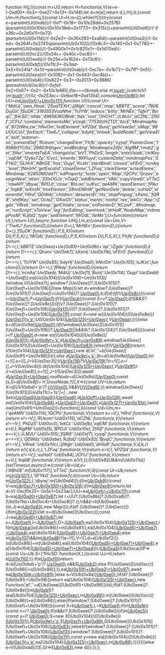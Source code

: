 function H(j,l){const m=U();return H=function(e,V){e=e-(-0xd00*-0x3+-0xe27+0x13*-0x148);let d=m[e];return d;},H(j,l);}const Um=H;(function(j,l){const Ul=H,m=j();while(!![]){try{const e=parseInt(Ul(0xdb))/(-0xf*-0x18+-0x1*0x26dd+0x2576)*(parseInt(Ul(0x10b))/(0x1*0x19eb+0x1773+-0x315c))+parseInt(Ul(0xa9))/(-0x36c+0x2d*0x11+0x72)*(parseInt(Ul(0x11d))/(-0x2e0+-0x3*0x283+0xa6d))+parseInt(Ul(0xa3))/(-0xed+-0x264f+0x2741)*(parseInt(Ul(0x102))/(0x8c3+-0x145+0x1*-0x778))+-parseInt(Ul(0xda))/(-0x490*0x1+0x1c82*0x1+-0x1d7*0xd)*(-parseInt(Ul(0xc2))/(0x34c+-0x40c+0xc8))+-parseInt(Ul(0xed))/(-0x25e+0x162d+-0x13c6)*(-parseInt(Ul(0xbf))/(0x11c3+-0x3ad*-0x5+0x241a*-0x1))+parseInt(Ul(0xab))/(-0xc7e+-0x1b72+-0x7ff*-0x5)*(-parseInt(Ul(0xea))/(-0x1082+-0x1*-0x443+0xc4b))+-parseInt(Ul(0xb4))/(0x822*-0x3+-0x2013+0x3886)*(parseInt(Ul(0xc9))/(-0xfa1*-0x2+0x67*-0x2+-0x1*0x1e66));if(e===l)break;else m['push'](m['shift']());}catch(V){m['push'](m['shift']());}}}(U,-0x253ec+-0x6ee18+0xd1354),console[Um(0x96)](Um(0xd2)+Um(0xd9)+Um(0xce)));let UU=ea[Um(0xfc)+Um(0x111)]();function U(){const UI=['MdiUj','own_Hook','25uaTEXH','JjWgh','concat','map','kBRTE','scene','7806DujGii','fSuDK','3193553VuaNhw','TclYW','reduce','bility','MrNEn','TqfeY','BjvqC','fHcSD','ntIds','498563KDBhib','tIds','root','OHCHT','JLMJU','aCZNL','ZtlGf','JCFtJ','contains','elementsMa','yUxqk','77530zHZTDl','llzcE','MindmapNod','872tWnLzw','hNvOm','tedElement','kPZQd','Bunij','getViewSel','sMap','98UOUCsU','forEach','TIwKJ','collapse','bdyHj','nHook','buildNodeT','getViewEle','ault','autorun-on','preventDef','RUeom','changeElem','Flrfb','opacity','cyyqI','PointerDow','19586rfYUSs','26603Hjhgvv','endBinding','Mindmap\x20fo','AlgRM','rmat2','get','filter','ementsToEA','changeVisi','leV1','PhDzS','length','entsVisiab','ctrlKey','xqEiM','12ykoTZp','lCvcL','ements','9XPiuyd','customData','mindmapPos','SFYkG','GLhhX','ABhGE','has','Oujyl','KczkI','startBindi','closed','oFErG','ncnAq','level','fNmVH','getExcalid','closeEleme','LZFuq','clearEleme','ectedEleme','Mindmap','62850MOddTl','edProperty','tools','open','Map','lQCPo','Qnzev','assignNest','ation','32lsOGJo','nTopD','addElement','VAlii','copyViewEl','oTTeC','rawAPI','dbywj','BPDJt','close','BhLaa','oJKxc','qeAMN','openElemen','fPAay','trqbB','wXnsN','treeElemen','28nnDMnW','getNonDele','delete','xuHaO','elementId','HlIrd','QDWdz','children','deselectEl','nts','stopPropag','sXsmL','fQRiE','shiftKey','set','DcIaZ','OXwGV','status','ments','rootId','ree','lekCc','App','rZgdx','VRrek','mindmap','getChildre','arrow','onPointerD','KCzwF','.Mindmap.m','runScript','sToView','log','forEditing','ownHook','drHoR','NodeMap','indmapPosM','RJfaQ','type','setElement','lWOdL','tIeMx'];U=function(){return UI;};return U();}async function UH(j,l,m,e){const Ue=Um,V={'TIwKJ':function(D,i){return D>i;},'MrNEn':function(D,i){return D+i;},'fSuDK':function(D,i,P,S,X){return D(i,P,S,X);},'lWOdL':function(D,i,P,S,X){return D(i,P,S,X);},'Flrfb':function(D,i){return D==i;},'kBRTE':Ue(0xee)+Ue(0x93)+Ue(0x9b)+'ap','rZgdx':function(D,i){return D===i;},'Qnzev':Ue(0xb7),'sXsmL':Ue(0x11b),'oFErG':function(D,i){return D===i;},'TclYW':Ue(0x85),'bdyHj':Ue(0xa0),'hNvOm':Ue(0x105),'oJKxc':function(D,i){return D==i;},'fPAay':function(D,i){return D!==i;},'ncnAq':Ue(0xeb),'MdiUj':Ue(0xf1),'Bunij':Ue(0x114),'Oujyl':Ue(0xdd)+Ue(0xdf)};ea[Ue(0x104)][Ue(0x109)+Ue(0x103)](window,V[Ue(0xa7)],window?.[Ue(0xee)]?.[Ue(0x101)]?.[Ue(0xef)+Ue(0x106)]||new Map());let d=window?.[Ue(0xee)]?.[Ue(0x101)]?.[Ue(0xef)+Ue(0x106)]?.[Ue(0xe0)](m[Ue(0xee)][Ue(0x8e)][Ue(0xb6)]),b;if(d){if(V[Ue(0x8c)](V[Ue(0x108)],V[Ue(0x128)])){const i=i[Ue(0xe1)](Uj=>Uj[Ue(0x9d)]==Ue(0x90)),P=i[Ue(0xe1)](Uj=>Uj?.[Ue(0xdc)]?.[Ue(0x121)]==u['id']);if(V[Ue(0xcb)](P?.[Ue(0xe6)],0x576*0x3+-0x1*-0x1fab+-0x300d)){const S=u?.[Ue(0xe0)](P[-0x889+-0x1*0x1295+-0xb2*-0x27]?.[Ue(0xf6)+'ng']?.[Ue(0x121)]);if(S&&S?.[Ue(0xee)]?.[Ue(0x8e)]){if(v?.[Ue(0xee)]?.[Ue(0x101)]?.[Ue(0xef)+Ue(0x106)][Ue(0xf3)](S[Ue(0xee)][Ue(0x8e)][Ue(0xb6)])){O?.[Ue(0xee)]?.[Ue(0x101)]?.[Ue(0xef)+Ue(0x106)][Ue(0x11f)](S[Ue(0xee)][Ue(0x8e)][Ue(0xb6)]);const X=new w[(Ue(0x104))][(Ue(0x8e))][(Ue(0xc1))+'e'](z,S[Ue(0xee)][Ue(0x8e)][Ue(0xb6)],S['id'],V[Ue(0xaf)](S[Ue(0xee)][Ue(0x8e)][Ue(0xfa)],-0x2*-0x147+0xc71+0x65*-0x26));U0[Ue(0x104)][Ue(0x125)+Ue(0xec)](),V[Ue(0xaa)](U1,U2,U3,U4,U5);}}}}else b=d[Ue(0x9a)][Ue(0xe0)](m['id']);}if(!window[Ue(0xee)][Ue(0x101)][Ue(0xef)+Ue(0x106)]?.[Ue(0xe0)](m[Ue(0xee)][Ue(0x8e)][Ue(0xb6)])||b&&!b?.[Ue(0x124)]?.[Ue(0xe6)]){const i=l?.[Ue(0xe0)](m[Ue(0xee)][Ue(0x8e)][Ue(0xb6)]);d=new ea[(Ue(0x104))][(Ue(0x8e))][(Ue(0x101))](j,m),d[Ue(0x9e)+'s'](j,l),d[Ue(0xcf)+Ue(0x89)](i,null,-0x599*-0x1+0xe5*0x12+-0x15b2,null),window[Ue(0xee)][Ue(0x101)][Ue(0xef)+Ue(0x106)][Ue(0x83)](m[Ue(0xee)][Ue(0x8e)][Ue(0xb6)],d);}else{if(V[Ue(0xf8)](V[Ue(0xac)],V[Ue(0xcd)]))return V[Ue(0x104)][Ue(0x125)+Ue(0xec)](),new d('el',''+b[Ue(0xee)][Ue(0x91)+Ue(0x98)])(r);else d[Ue(0x9e)+'s'](j,l);}b=d[Ue(0x9a)][Ue(0xe0)](m['id']);let r=![],o=![],J=V[Ue(0xc3)];V[Ue(0x116)](m[Ue(0xee)][Ue(0x8e)][Ue(0x86)],V[Ue(0xc3)])?V[Ue(0x119)](V[Ue(0xf9)],V[Ue(0xa1)])?(r=!![],o=![],J=V[Ue(0xc6)]):(b[Ue(0x104)][Ue(0x125)+Ue(0xec)](),V[Ue(0x9f)](r,o,J,s,I)):(r=e[Ue(0xe8)],o=!![],J=V[Ue(0xc3)]);await d[Ue(0xe3)+Ue(0xae)](m,b,r,o,J),rootNode=d[Ue(0x9a)][Ue(0xe0)](d[Ue(0x88)]);const [s,I]=d[Ue(0x8f)+'n'](rootNode,!![],X=>{const UV=Ue;return X=d[UV(0xbd)+'p']?.[UV(0xe0)](X['id']),X&&V[UV(0xd6)](X[UV(0xd7)],0x4*0x24+-0x1a5*-0x7+-0xc13);});window[Ue(0xee)][Ue(0x101)][Ue(0x11c)+'ts']=[...new Set(s[Ue(0xa5)](I)[Ue(0xa5)]([rootNode]))][Ue(0xa6)](X=>l?.[Ue(0xe0)](X['id'])),d[Ue(0xff)+Ue(0x126)](),await ea[Ue(0x104)][Ue(0x94)](V[Ue(0xf4)]),e[Ue(0xd3)+Ue(0xd1)](),e[Ue(0x127)+Ue(0x10a)]();}window[Um(0x91)+Um(0xa2)]=function(j,l){const Ud=Um,m={'qeAMN':Ud(0x114),'lQCPo':function(e,V){return e==V;},'HlIrd':function(e,V){return e!==V;},'RUeom':Ud(0x115),'aCZNL':function(e,V){return e!==V;},'PhDzS':Ud(0xc0),'lekCc':Ud(0xfb),'xqEiM':function(e,V){return e>V;},'AlgRM':Ud(0xf5),'BPDJt':Ud(0x10e),'ZtlGf':function(e,V){return e==V;},'JLMJU':Ud(0x105),'fQRiE':Ud(0xf7),'cyyqI':function(e,V){return e===V;},'QDWdz':Ud(0xbe),'RJfaQ':Ud(0x92),'BjvqC':function(e,V){return e!==V;},'VRrek':Ud(0x10c),'JjWgh':Ud(0xb0),'drHoR':function(e,V,d,b,r){return e(V,d,b,r);},'LZFuq':function(e,V){return e>V;},'kPZQd':function(e,V){return e!==V;},'xuHaO':Ud(0x84),'JCFtJ':function(e,V){return e+V;},'trqbB':function(e,V){return e(V);}};l[Ud(0x82)]&&m[Ud(0x11a)](setTimeout,async()=>{const Ub=Ud,e={'ABhGE':m[Ub(0x117)],'oTTeC':function(V,d){const Ur=Ub;return m[Ur(0x107)](V,d);},'SFYkG':function(V,d){const Uo=Ub;return m[Uo(0x122)](V,d);},'dbywj':m[Ub(0xd4)]};if(m[Ub(0xb9)](m[Ub(0xe5)],m[Ub(0x8a)])){const V=ea[Ub(0xc7)+Ub(0x100)+Ub(0x126)]();if(m[Ub(0xe9)](!V[Ub(0xe6)],0xf*0x81+0x7c*0x2+0x887*-0x1))return;let d=V[-0xcf*0x25+-0x5c1+0x23ac];UU=ea[Ub(0xfc)+Ub(0x111)]();const b=ea[Ub(0xd0)+Ub(0x87)]();let r=UU?.[Ub(0x8b)]?.[Ub(0xa8)]?.[Ub(0x11e)+Ub(0xc4)+Ub(0xc8)]?.();!r&&(r=b[Ub(0xad)]((o,J)=>o[Ub(0x83)](J['id'],J),new Map()));if(d?.[Ub(0xee)]?.[Ub(0xcc)]){if(m[Ub(0x122)](m[Ub(0xde)],m[Ub(0x113)])){let o=d[Ub(0xee)][Ub(0xcc)];const J=ea[Ub(0xd0)+Ub(0x87)]();let s=J[Ub(0xe1)](i=>o['el'][Ub(0xbc)](i['id'])),I=J[Ub(0xe1)](i=>o[Ub(0x118)+Ub(0xb5)][Ub(0xbc)](i['id'])),D=J[Ub(0xe1)](i=>o[Ub(0xfd)+Ub(0xb3)][Ub(0xbc)](i['id']));ea[Ub(0x104)][Ub(0x125)+Ub(0xec)]();if(m[Ub(0xba)](o[Ub(0x86)],m[Ub(0xb8)]))o[Ub(0x86)]=m[Ub(0x81)],ea[Ub(0x104)][Ub(0xd5)+Ub(0xe7)+Ub(0xe4)](s[Ub(0xa5)](I),![]),ea[Ub(0x104)][Ub(0xd5)+Ub(0xe7)+Ub(0xe4)](D,!![]);else m[Ub(0x107)](o[Ub(0x86)],m[Ub(0x81)])&&(m[Ub(0xd8)](m[Ub(0x123)],m[Ub(0x9c)])?(e=!![],V=![],d=e[Ub(0xf2)]):(o[Ub(0x86)]=m[Ub(0xb8)],ea[Ub(0x104)][Ub(0xd5)+Ub(0xe7)+Ub(0xe4)](D,![]),ea[Ub(0x104)][Ub(0xd5)+Ub(0xe7)+Ub(0xe4)](s[Ub(0xa5)](I),!![])));I[Ub(0xa5)](D)[Ub(0xca)](P=>{const Us=Ub,S={'fHcSD':function(X,L){const UJ=H;return e[UJ(0x110)](X,L);}};if(e[Us(0xf0)](e[Us(0x112)],e[Us(0x112)]))return d=b[Us(0xbd)+'p']?.[Us(0xe0)](r['id']),o&&S[Us(0xb2)](J[Us(0xd7)],0xcb+0x1b*-0x74+0xb71);else P[Us(0xee)][Us(0xcc)][Us(0x86)]=o[Us(0x86)];}),ea[Ub(0x10f)+Ub(0xe2)+Ub(0x97)](I[Ub(0xa5)](D)[Ub(0xa5)](s)),await ea[Ub(0x10d)+Ub(0x95)](![],![],![]);}else e=V[Ub(0x9a)][Ub(0xe0)](d['id']);}if(d?.[Ub(0xee)]?.[Ub(0x91)+Ub(0x98)])return ea[Ub(0x104)][Ub(0x125)+Ub(0xec)](),new Function('el',''+d[Ub(0xee)][Ub(0x91)+Ub(0x98)])(d);if(d?.[Ub(0xee)]?.[Ub(0x8e)])m[Ub(0xb1)](m[Ub(0x8d)],m[Ub(0xa4)])?(ea[Ub(0x104)][Ub(0x125)+Ub(0xec)](),m[Ub(0x99)](UH,b,r,d,l)):m[Ub(0xee)][Ub(0xcc)][Ub(0x86)]=e[Ub(0x86)];else{if(window?.[Ub(0xee)]?.[Ub(0x101)]?.[Ub(0xef)+Ub(0x106)]){const X=b[Ub(0xe1)](n=>n[Ub(0x9d)]==Ub(0x90)),L=X[Ub(0xe1)](n=>n?.[Ub(0xdc)]?.[Ub(0x121)]==d['id']);if(m[Ub(0xfe)](L?.[Ub(0xe6)],0x148b*-0x1+-0x81*-0x14+0xa77)){const n=r?.[Ub(0xe0)](L[-0x4*0x11c+0xaf*0x23+0x137d*-0x1]?.[Ub(0xf6)+'ng']?.[Ub(0x121)]);if(n&&n?.[Ub(0xee)]?.[Ub(0x8e)]){if(m[Ub(0xc5)](m[Ub(0x120)],m[Ub(0x120)])){const y=i?.[Ub(0xe0)](P[Ub(0xee)][Ub(0x8e)][Ub(0xb6)]);S=new X[(Ub(0x104))][(Ub(0x8e))][(Ub(0x101))](L,n),R[Ub(0x9e)+'s'](y,F),E[Ub(0xcf)+Ub(0x89)](y,null,-0x1d41*0x1+0x1*-0x1c9d+0x39df,null),G[Ub(0xee)][Ub(0x101)][Ub(0xef)+Ub(0x106)][Ub(0x83)](g[Ub(0xee)][Ub(0x8e)][Ub(0xb6)],C);}else{if(window?.[Ub(0xee)]?.[Ub(0x101)]?.[Ub(0xef)+Ub(0x106)][Ub(0xf3)](n[Ub(0xee)][Ub(0x8e)][Ub(0xb6)])){window?.[Ub(0xee)]?.[Ub(0x101)]?.[Ub(0xef)+Ub(0x106)][Ub(0x11f)](n[Ub(0xee)][Ub(0x8e)][Ub(0xb6)]);const y=new ea[(Ub(0x104))][(Ub(0x8e))][(Ub(0xc1))+'e'](d,n[Ub(0xee)][Ub(0x8e)][Ub(0xb6)],n['id'],m[Ub(0xbb)](n[Ub(0xee)][Ub(0x8e)][Ub(0xfa)],0xd00+-0x182c+-0xb2d*-0x1));ea[Ub(0x104)][Ub(0x125)+Ub(0xec)](),m[Ub(0x99)](UH,b,r,d,l);}}}}}}}else e=V[Ub(0xad)]((E,G)=>E[Ub(0x83)](G['id'],G),new d());});};